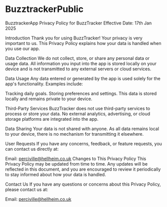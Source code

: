 # BuzztrackerPublic
BuzztrackerApp
Privacy Policy for BuzzTracker
Effective Date: 17th Jan 2025

Introduction
Thank you for using BuzzTracker! Your privacy is very important to us. This Privacy Policy explains how your data is handled when you use our app.

Data Collection
We do not collect, store, or share any personal data or usage data. All information you input into the app is stored locally on your device and is not transmitted to any external servers or cloud services.

Data Usage
Any data entered or generated by the app is used solely for the app's functionality. Examples include:

Tracking daily goals.
Storing preferences and settings.
This data is stored locally and remains private to your device.

Third-Party Services
BuzzTracker does not use third-party services to process or store your data. No external analytics, advertising, or cloud storage platforms are integrated into the app.

Data Sharing
Your data is not shared with anyone. As all data remains local to your device, there is no mechanism for transmitting it elsewhere.

User Requests
If you have any concerns, feedback, or feature requests, you can contact us directly at:

Email: perciville@hellheim.co.uk
Changes to This Privacy Policy
This Privacy Policy may be updated from time to time. Any updates will be reflected in this document, and you are encouraged to review it periodically to stay informed about how your data is handled.

Contact Us
If you have any questions or concerns about this Privacy Policy, please contact us at:

Email: perciville@hellheim.co.uk
